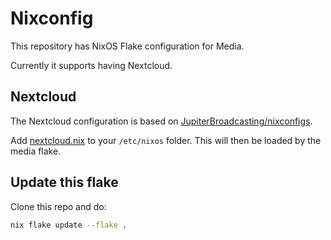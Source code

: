 # Nixconfig

This repository has NixOS Flake configuration for Media.

Currently it supports having Nextcloud.

## Nextcloud

The Nextcloud configuration is based on [JupiterBroadcasting/nixconfigs](https://github.com/JupiterBroadcasting/nixconfigs).

Add [nextcloud.nix](https://raw.githubusercontent.com/JupiterBroadcasting/nixconfigs/refs/heads/main/nextcloud.nix) to your `/etc/nixos` folder. This will then be loaded by the media flake.

## Update this flake

Clone this repo and do:

```sh
nix flake update --flake .
```
